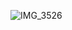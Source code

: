 ![IMG_3526](https://github.com/shawna-tuli-silicon-valley/wells-fargo-san-francisco-ai/assets/19508013/49dde3d8-80bb-462a-a74c-2aa554b9dcf7)
